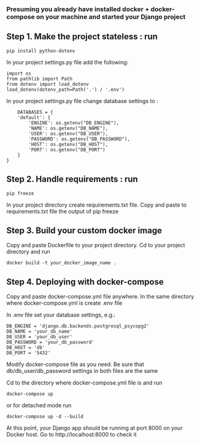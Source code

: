 ### Presuming you already have installed docker + docker-compose on your machine and started your Django project 

## Step 1. Make the project stateless : run 
    
    pip install python-dotenv 

In your project settings.py file add the following: 

    import os
    from pathlib import Path
    from dotenv import load_dotenv
    load_dotenv(dotenv_path=Path('.') / '.env') 
    
In your project settings.py file change database settings to :

        DATABASES = {
        'default': {
            'ENGINE': os.getenv("DB_ENGINE"),
            'NAME': os.getenv("DB_NAME"),
            'USER': os.getenv("DB_USER"),
            'PASSWORD': os.getenv("DB_PASSWORD"),
            'HOST': os.getenv("DB_HOST"),
            'PORT': os.getenv("DB_PORT")
        }
    }


## Step 2. Handle requirements : run 

    pip freeze 

In your project directory create requirements.txt file.
Copy and paste to requirements.txt file the output of pip freeze 


## Step 3. Build your custom docker image
     
Copy and paste Dockerfile to your project directory.
Cd to your project directory and run
    
    docker build -t your_docker_image_name . 


    
## Step 4. Deploying with docker-compose 

Copy and paste docker-compose.yml file anywhere. 
In the same directory where docker-compose.yml is create .env file 

In .env file set your database settings, e.g.:
    
    DB_ENGINE = 'django.db.backends.postgresql_psycopg2'
    DB_NAME = 'your_db_name'
    DB_USER = 'your_db_user'
    DB_PASSWORD = 'your_db_password'
    DB_HOST = 'db'
    DB_PORT = '5432'

Modify docker-compose file as you need. Be sure that db/db_user/db_password settings in both files are the same 

Cd to the directory where docker-compose.yml file is and run

    docker-compose up 

or for detached mode  run

    docker-compose up -d --build  


At this point, your Django app should be running at port 8000 on your Docker host. Go to http://localhost:8000 to check it
